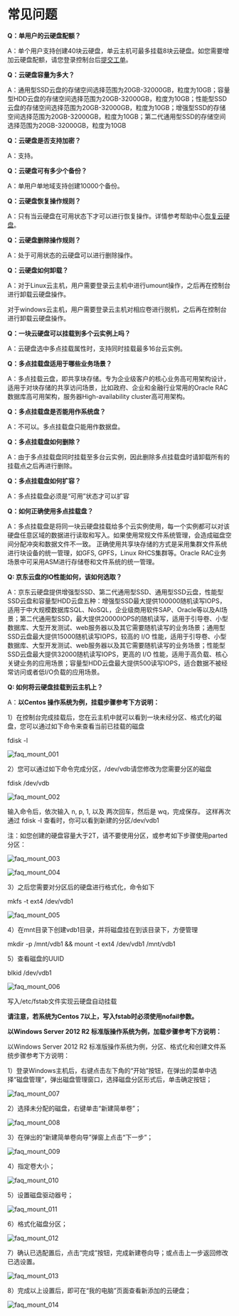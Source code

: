 # 常见问题

**Q：单用户的云硬盘配额？**

A：单个用户支持创建40块云硬盘，单云主机可最多挂载8块云硬盘。如您需要增加云硬盘配额，请您登录控制台后[提交工单](https://ticket.jdcloud.com/myorder/form?cateId=1&questionId=162)。


**Q：云硬盘容量为多大？**

A：通用型SSD云盘的存储空间选择范围为20GB-32000GB，粒度为10GB；容量型HDD云盘的存储空间选择范围为20GB-32000GB，粒度为10GB；性能型SSD云盘的存储空间选择范围为20GB-32000GB，粒度为10GB；增强型SSD的存储空间选择范围为20GB-32000GB，粒度为10GB；第二代通用型SSD的存储空间选择范围为20GB-32000GB，粒度为10GB

**Q：云硬盘是否支持加密？**

A：支持。


**Q：云硬盘可有多少个备份？**

A：单用户单地域支持创建10000个备份。

**Q：云硬盘恢复操作规则？**

A：只有当云硬盘在可用状态下才可以进行恢复操作。详情参考帮助中心[恢复云硬盘](https://docs.jdcloud.com/cn/cloud-disk-service/recover-clouddisk)。

   
**Q：云硬盘删除操作规则？**

A：处于可用状态的云硬盘可以进行删除操作。

**Q：云硬盘如何卸载？**

A：对于Linux云主机，用户需要登录云主机中进行umount操作，之后再在控制台进行卸载云硬盘操作。

对于windows云主机，用户需要登录云主机对相应卷进行脱机，之后再在控制台进行卸载云硬盘操作。

**Q：一块云硬盘可以挂载到多个云实例上吗？**

A：云硬盘选中多点挂载属性时，支持同时挂载最多16台云实例。

**Q：多点挂载盘适用于哪些业务场景？**

A：多点挂载云盘，即共享块存储。专为企业级客户的核心业务高可用架构设计，适用于对块存储的共享访问场景，比如政府、企业和金融行业常用的Oracle RAC数据库高可用架构，服务器High-availability cluster高可用架构。


**Q：多点挂载盘是否能用作系统盘？**

A：不可以。多点挂载盘只能用作数据盘。

**Q：多点挂载盘如何删除？**

A：由于多点挂载盘同时挂载至多台云实例，因此删除多点挂载盘时请卸载所有的挂载点之后再进行删除。

**Q：多点挂载盘如何扩容？**

A：多点挂载盘必须是“可用”状态才可以扩容

**Q：如何正确使用多点挂载盘？**

A：多点挂载盘是将同一块云硬盘挂载给多个云实例使用，每一个实例都可以对该硬盘任意区域的数据进行读取和写入。如果使用常规文件系统管理，会造成磁盘空间分配冲突和数据文件不一致。
正确使用共享块存储的方式是采用集群文件系统进行块设备的统一管理，如GFS, GPFS，Linux RHCS集群等。Oracle RAC业务场景中可采用ASM进行存储卷和文件系统的统一管理。

**Q: 京东云盘的IO性能如何，该如何选取？**

A：京东云硬盘提供增强型SSD、第二代通用型SSD、通用型SSD云盘，性能型SSD云盘和容量型HDD云盘五种：增强型SSD最大提供100000随机读写IOPS，适用于中大规模数据库SQL、NoSQL，企业级商用软件SAP、Oracle等以及AI场景；第二代通用型SSD，最大提供20000IOPS的随机读写，适用于引导卷、小型数据库、大型开发测试、web服务器以及其它需要随机读写的业务场景；通用型SSD云盘最大提供15000随机读写IOPS，较高的 I/O 性能，适用于引导卷、小型数据库、大型开发测试、web服务器以及其它需要随机读写的业务场景；性能型SSD云盘最大提供32000随机读写IOPS，更高的 I/O 性能，适用于高负载、核心关键业务的应用场景；容量型HDD云盘最大提供500读写IOPS，适合数据不被经常访问或者低I/O负载的应用场景。

**Q: 如何将云硬盘挂载到云主机上？**

A：**以Centos 操作系统为例，挂载步骤参考下方说明：**

1）在控制台完成挂载后，您在云主机中就可以看到一块未经分区、格式化的磁盘，您可以通过如下命令来查看当前已挂载的磁盘

fdisk -l

![faq_mount_001](https://github.com/jdcloudcom/cn/blob/edit/image/Elastic-Compute/CloudDisk/faq_mount_001.png)


2）您可以通过如下命令完成分区，/dev/vdb请您修改为您需要分区的磁盘

fdisk   /dev/vdb

![faq_mount_002](https://github.com/jdcloudcom/cn/blob/edit/image/Elastic-Compute/CloudDisk/faq_mount_002.png)

输入命令后，依次输入 n, p, 1, 以及 两次回车，然后是 wq，完成保存。 这样再次通过 fdisk -l 查看时，你可以看到新建的分区/dev/vdb1

注：如您创建的硬盘容量大于2T，请不要使用分区，或参考如下步骤使用parted分区：

![faq_mount_003](https://github.com/jdcloudcom/cn/blob/edit/image/Elastic-Compute/CloudDisk/faq_mount_003.png)

![faq_mount_004](https://github.com/jdcloudcom/cn/blob/edit/image/Elastic-Compute/CloudDisk/faq_mount_004.jpg)

3）之后您需要对分区后的硬盘进行格式化，命令如下

mkfs -t ext4 /dev/vdb1

![faq_mount_005](https://github.com/jdcloudcom/cn/blob/edit/image/Elastic-Compute/CloudDisk/faq_mount_005.png)


4）在mnt目录下创建vdb1目录，并将磁盘挂在到该目录下，方便管理

mkdir -p /mnt/vdb1 && mount -t ext4 /dev/vdb1 /mnt/vdb1

5）查看磁盘的UUID

blkid /dev/vdb1

![faq_mount_006](https://github.com/jdcloudcom/cn/blob/edit/image/Elastic-Compute/CloudDisk/faq_mount_006.png)

写入/etc/fstab文件实现云硬盘自动挂载

**请注意，若系统为Centos 7以上，写入fstab时必须使用nofail参数。**

**以Windows Server 2012 R2 标准版操作系统为例，加载步骤参考下方说明：**

以Windows Server 2012 R2 标准版操作系统为例，分区、格式化和创建文件系统步骤参考下方说明：

1）登录Windows主机后，右键点击左下角的“开始”按钮，在弹出的菜单中选择“磁盘管理”，弹出磁盘管理窗口，选择磁盘分区形式后，单击确定按钮；

![faq_mount_007](https://github.com/jdcloudcom/cn/blob/edit/image/Elastic-Compute/CloudDisk/faq_mount_007.jpg)

2）选择未分配的磁盘，右键单击“新建简单卷”；

![faq_mount_008](https://github.com/jdcloudcom/cn/blob/edit/image/Elastic-Compute/CloudDisk/faq_mount_008.jpg)

3）在弹出的“新建简单卷向导”弹窗上点击“下一步”；

![faq_mount_009](https://github.com/jdcloudcom/cn/blob/edit/image/Elastic-Compute/CloudDisk/faq_mount_009.png)

4）指定卷大小；

![faq_mount_010](https://github.com/jdcloudcom/cn/blob/edit/image/Elastic-Compute/CloudDisk/faq_mount_010.jpg)

5）设置磁盘驱动器号；

![faq_mount_011](https://github.com/jdcloudcom/cn/blob/edit/image/Elastic-Compute/CloudDisk/faq_mount_011.jpg)


6）格式化磁盘分区；

![faq_mount_012](https://github.com/jdcloudcom/cn/blob/edit/image/Elastic-Compute/CloudDisk/faq_mount_012.jpg)

7）确认已选配置后，点击“完成”按钮，完成新建卷向导；或点击上一步返回修改已选设置。


![faq_mount_013](https://github.com/jdcloudcom/cn/blob/edit/image/Elastic-Compute/CloudDisk/faq_mount_013.jpg)

8）完成以上设置后，即可在“我的电脑”页面查看新添加的云硬盘；

![faq_mount_014](https://github.com/jdcloudcom/cn/blob/edit/image/Elastic-Compute/CloudDisk/faq_mount_014.png)





